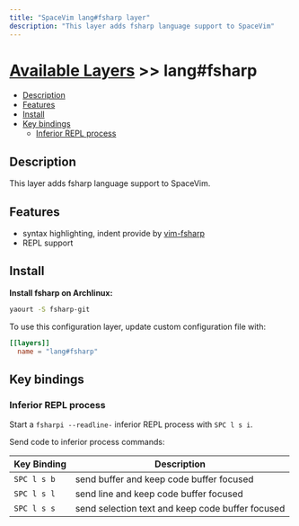 ```yaml
---
title: "SpaceVim lang#fsharp layer"
description: "This layer adds fsharp language support to SpaceVim"
---
```


# [Available Layers](../../) >> lang#fsharp

<!-- vim-markdown-toc GFM -->

- [Description](#description)
- [Features](#features)
- [Install](#install)
- [Key bindings](#key-bindings)
  - [Inferior REPL process](#inferior-repl-process)

<!-- vim-markdown-toc -->

## Description

This layer adds fsharp language support to SpaceVim.

## Features

- syntax highlighting, indent provide by [vim-fsharp](https://github.com/wsdjeg/vim-fsharp)
- REPL support

## Install

**Install fsharp on Archlinux:**

```sh
yaourt -S fsharp-git
```

To use this configuration layer, update custom configuration file with:

```toml
[[layers]]
  name = "lang#fsharp"
```

## Key bindings

### Inferior REPL process

Start a `fsharpi --readline-` inferior REPL process with `SPC l s i`. 

Send code to inferior process commands:

| Key Binding | Description                                      |
| ----------- | ------------------------------------------------ |
| `SPC l s b` | send buffer and keep code buffer focused         |
| `SPC l s l` | send line and keep code buffer focused           |
| `SPC l s s` | send selection text and keep code buffer focused |

